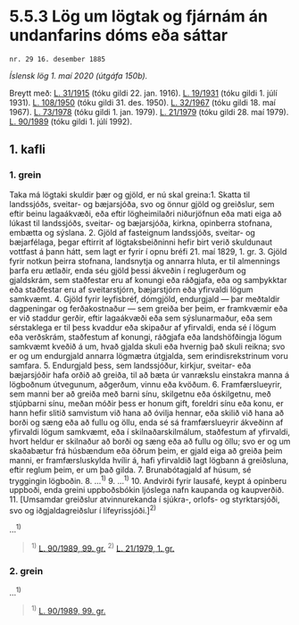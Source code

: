 # 5.5.3 Lög um lögtak og fjárnám án undanfarins dóms eða sáttar

`nr. 29 16. desember 1885`

_Íslensk lög 1. maí 2020 (útgáfa 150b)._

Breytt með:
[L. 31/1915](https://althingi.is/altext/stjt/1915.031.html) (tóku gildi 22. jan. 1916).
[L. 19/1931](https://althingi.is/altext/stjtnr.html#1931019) (tóku gildi 1. júlí 1931).
[L. 108/1950](https://althingi.is/altext/stjtnr.html#1950108) (tóku gildi 31. des. 1950).
[L. 32/1967](https://althingi.is/altext/stjtnr.html#1967032) (tóku gildi 18. maí 1967).
[L. 73/1978](https://althingi.is/altext/stjtnr.html#1978073) (tóku gildi 1. jan. 1979).
[L. 21/1979](https://althingi.is/altext/stjtnr.html#1979021) (tóku gildi 28. maí 1979).
[L. 90/1989](https://althingi.is/altext/stjt/1989.090.html) (tóku gildi 1. júlí 1992).

## 1. kafli

### 1. grein

Taka má lögtaki skuldir þær og gjöld, er nú skal greina:1. Skatta til landssjóðs, sveitar- og bæjarsjóða, svo og önnur gjöld og greiðslur, sem eftir beinu lagaákvæði, eða eftir lögheimilaðri niðurjöfnun eða mati eiga að lúkast til landssjóðs, sveitar- og bæjarsjóða, kirkna, opinberra stofnana, embætta og sýslana.
2. Gjöld af fasteignum landssjóðs, sveitar- og bæjarfélaga, þegar eftirrit af lögtaksbeiðninni hefir birt verið skuldunaut vottfast á þann hátt, sem lagt er fyrir í opnu bréfi 21. maí 1829, 1. gr.
3. Gjöld fyrir notkun þeirra stofnana, landsnytja og annarra hluta, er til almennings þarfa eru ætlaðir, enda séu gjöld þessi ákveðin í reglugerðum og gjaldskrám, sem staðfestar eru af konungi eða ráðgjafa, eða og samþykktar eða staðfestar eru af sveitarstjórn, bæjarstjórn eða yfirvaldi lögum samkvæmt.
4. Gjöld fyrir leyfisbréf, dómgjöld, endurgjald — þar meðtaldir dagpeningar og ferðakostnaður — sem greiða ber þeim, er framkvæmir eða er við staddur gerðir, eftir lagaákvæði eða sem sýslunarmaður, eða sem sérstaklega er til þess kvaddur eða skipaður af yfirvaldi, enda sé í lögum eða verðskrám, staðfestum af konungi, ráðgjafa eða landshöfðingja lögum samkvæmt kveðið á um, hvað gjalda skuli eða hvernig það skuli reikna; svo er og um endurgjald annarra lögmætra útgjalda, sem erindisrekstrinum voru samfara.
5. Endurgjald þess, sem landssjóður, kirkjur, sveitar- eða bæjarsjóðir hafa orðið að greiða, til að bæta úr vanrækslu einstakra manna á lögboðnum útvegunum, aðgerðum, vinnu eða kvöðum.
6. Framfærslueyrir, sem manni ber að greiða með barni sínu, skilgetnu eða óskilgetnu, með stjúpbarni sínu, meðan móðir þess er honum gift, foreldri sínu eða konu, er hann hefir slitið samvistum við hana að óvilja hennar, eða skilið við hana að borði og sæng eða að fullu og öllu, enda sé sá framfærslueyrir ákveðinn af yfirvaldi lögum samkvæmt, eða í skilnaðarskilmálum, staðfestum af yfirvaldi, hvort heldur er skilnaður að borði og sæng eða að fullu og öllu; svo er og um skaðabætur frá húsbændum eða öðrum þeim, er gjald eiga að greiða þeim manni, er framfærsluskylda hvílir á, hafi yfirvaldið lagt lögbann á greiðsluna, eftir reglum þeim, er um það gilda.
7. Brunabótagjald af húsum, sé tryggingin lögboðin.
8. …<sup>1)</sup> 
9. …<sup>1)</sup> 
10. Andvirði fyrir lausafé, keypt á opinberu uppboði, enda greini uppboðsbókin ljóslega nafn kaupanda og kaupverðið.
11. [Umsamdar greiðslur atvinnurekanda í sjúkra-, orlofs- og styrktarsjóði, svo og iðgjaldagreiðslur í lífeyrissjóði.]<sup>2)</sup> 

…<sup>1)</sup> 

> <sup>1)</sup> [L. 90/1989, 99. gr.](https://althingi.is/altext/stjt/1989.090.html#G99) <sup>2)</sup> [L. 21/1979, 1. gr.](https://althingi.is/altext/stjtnr.html#1979021?g1)

### 2. grein

…<sup>1)</sup> 

> <sup>1)</sup> [L. 90/1989, 99. gr.](https://althingi.is/altext/stjt/1989.090.html#G99)
